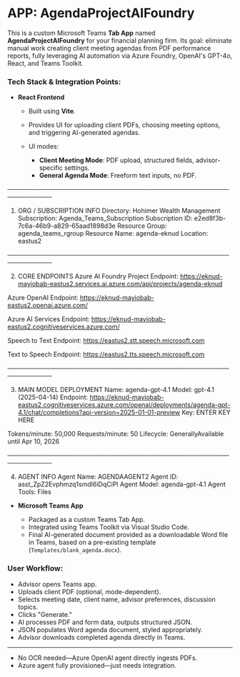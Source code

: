 # APP: AgendaProjectAIFoundry

This is a custom Microsoft Teams **Tab App** named **AgendaProjectAIFoundry** for your financial planning firm. Its goal: eliminate manual work creating client meeting agendas from PDF performance reports, fully leveraging AI automation via Azure Foundry, OpenAI's GPT-4o, React, and Teams Toolkit.

### Tech Stack & Integration Points:

* **React Frontend**

  * Built using **Vite**.
  * Provides UI for uploading client PDFs, choosing meeting options, and triggering AI-generated agendas.
  * UI modes:

    * **Client Meeting Mode**: PDF upload, structured fields, advisor-specific settings.
    * **General Agenda Mode**: Freeform text inputs, no PDF.

────────────────────────────────────────────────────────────
1. ORG / SUBSCRIPTION INFO
Directory: Hohimer Wealth Management Subscription: Agenda_Teams_Subscription Subscription ID: e2ed8f3b-7c6a-46b9-a829-65aad1898d3e Resource Group: agenda_teams_rgroup Resource Name: agenda-eknud Location: eastus2

────────────────────────────────────────────────────────────

2. CORE ENDPOINTS
Azure AI Foundry Project Endpoint: https://eknud-mayiobab-eastus2.services.ai.azure.com/api/projects/agenda-eknud

Azure OpenAI Endpoint: https://eknud-mayiobab-eastus2.openai.azure.com/

Azure AI Services Endpoint: https://eknud-mayiobab-eastus2.cognitiveservices.azure.com/

Speech to Text Endpoint: https://eastus2.stt.speech.microsoft.com

Text to Speech Endpoint: https://eastus2.tts.speech.microsoft.com

────────────────────────────────────────────────────────────

3. MAIN MODEL DEPLOYMENT
Name: agenda-gpt-4.1 Model: gpt-4.1 (2025-04-14) Endpoint: https://eknud-mayiobab-eastus2.cognitiveservices.azure.com/openai/deployments/agenda-gpt-4.1/chat/completions?api-version=2025-01-01-preview Key: ENTER KEY HERE

Tokens/minute: 50,000 Requests/minute: 50 Lifecycle: GenerallyAvailable until Apr 10, 2026

────────────────────────────────────────────────────────────

4. AGENT INFO
Agent Name: AGENDAAGENT2 Agent ID: asst_ZpZ2Evphmzq1smdI6iDqCiPl Agent Model: agenda-gpt-4.1 Agent Tools: Files

* **Microsoft Teams App**

  * Packaged as a custom Teams Tab App.
  * Integrated using Teams Toolkit via Visual Studio Code.
  * Final AI-generated document provided as a downloadable Word file in Teams, based on a pre-existing template (`Templates/blank_agenda.docx`).

### User Workflow:

* Advisor opens Teams app.
* Uploads client PDF (optional, mode-dependent).
* Selects meeting date, client name, advisor preferences, discussion topics.
* Clicks "Generate."
* AI processes PDF and form data, outputs structured JSON.
* JSON populates Word agenda document, styled appropriately.
* Advisor downloads completed agenda directly in Teams.

---
* No OCR needed—Azure OpenAI agent directly ingests PDFs.
* Azure agent fully provisioned—just needs integration.

